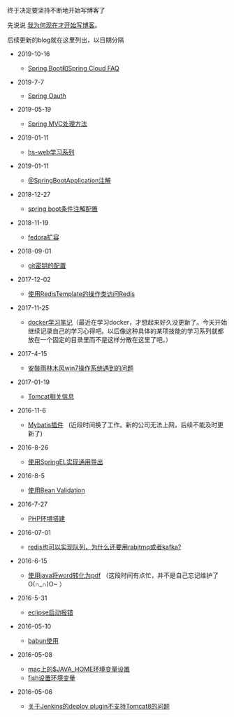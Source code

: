 
终于决定要坚持不断地开始写博客了

先说说 [我为何现在才开始写博客](why-i-start-to-write-blog.md)。

后续更新的blog就在这里列出，以日期分隔

* 2019-10-16
    *  [Spring Boot和Spring Cloud FAQ](java/spring-cloud-misc.md) 
* 2019-7-7
    * [Spring Oauth](java/spring-oauth.md)
* 2019-05-19
    - [Spring MVC处理方法](java/spring-mvc-handler-method.md)
* 2019-01-11
    - [hs-web学习系列](java/hs-web-study/README.md)
* 2019-01-11
    - [@SpringBootApplication注解](java/spring-boot-application.md)
* 2018-12-27
    - [spring boot条件注解配置](java/spring-boot-config.md)
* 2018-11-19
    * [fedora扩容](others/fedora-extend.md)
* 2018-09-01
    * [git密钥的配置](others/git_key.md)
* 2017-12-02

    * [使用RedisTemplate的操作类访问Redis](java/redis-template-usage.md)
* 2017-11-25
  * [docker学习笔记](docker/README.md)（最近在学习docker，才想起来好久没更新了。今天开始继续记录自己的学习心得吧。以后像这种具体的某项技能的学习系列就都放在一个固定的目录里而不是这样分散在这里了吧。）
* 2017-4-15
  * [安裝雨林木风win7操作系统遇到的问题](others/win7-install.md)
* 2017-01-19 
  * [Tomcat相关信息](java/tomcat.md)
* 2016-11-6
  * [Mybatis插件](../../../mybatis-plugins)
  	  	(近段时间换了工作。新的公司无法上网，后续不能及时更新了)
* 2016-8-26
    * [使用SpringEL实现通用导出](java/spring-el.md)
* 2016-8-5
  * [使用Bean Validation](java/bean-validation.md)
* 2016-7-27
  * [PHP环境搭建](php/php-begin.md)
* 2016-07-01
  * [redis也可以实现队列，为什么还要用rabitmq或者kafka?](java/why-other-mq.md)
* 2016-6-15
  * [使用java将word转化为pdf](java/word-2-pdf.md)
  （这段时间有点忙，并不是自己忘记维护了O(∩_∩)O~ ）
* 2016-5-31
  * [eclipse启动报错](others/eclipse-startup-error.md)
* 2016-05-10
  * [babun使用](others/babun.md)
* 2016-05-08
  * [mac上的$JAVA_HOME环境变量设置](java/mac-java-home.md)
  * [fish设置环境变量](others/fish-env-variables.md)
* 2016-05-06
  * [关于Jenkins的deploy plugin不支持Tomcat8的问题](others/jenkins-deploy-tomcat8.md)

